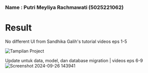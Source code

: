 ### Name : Putri Meyliya Rachmawati (5025221062)

# Result
No different UI from Sandhika Galih's tutorial videos eps 1-5

![Tampilan Project](https://github.com/user-attachments/assets/e899a4ec-103c-4253-bae0-df96e82cdf80)

Update  untuk data, model, dan database migration | videos eps 6-9
![Screenshot 2024-09-26 143941](https://github.com/user-attachments/assets/7052abf8-b330-402f-affe-f2fe3fa0a464)

